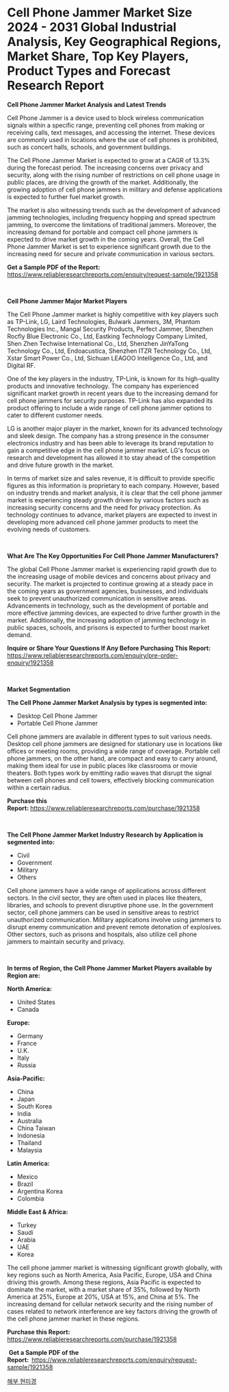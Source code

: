 <p><h1>Cell Phone Jammer Market Size 2024 - 2031 Global Industrial Analysis, Key Geographical Regions, Market Share, Top Key Players, Product Types and Forecast Research Report</h1></p><p><strong>Cell Phone Jammer Market Analysis and Latest Trends</strong></p>
<p><p>Cell Phone Jammer is a device used to block wireless communication signals within a specific range, preventing cell phones from making or receiving calls, text messages, and accessing the internet. These devices are commonly used in locations where the use of cell phones is prohibited, such as concert halls, schools, and government buildings.</p><p>The Cell Phone Jammer Market is expected to grow at a CAGR of 13.3% during the forecast period. The increasing concerns over privacy and security, along with the rising number of restrictions on cell phone usage in public places, are driving the growth of the market. Additionally, the growing adoption of cell phone jammers in military and defense applications is expected to further fuel market growth.</p><p>The market is also witnessing trends such as the development of advanced jamming technologies, including frequency hopping and spread spectrum jamming, to overcome the limitations of traditional jammers. Moreover, the increasing demand for portable and compact cell phone jammers is expected to drive market growth in the coming years. Overall, the Cell Phone Jammer Market is set to experience significant growth due to the increasing need for secure and private communication in various sectors.</p></p>
<p><strong>Get a Sample PDF of the Report:&nbsp;</strong> <a href="https://www.reliableresearchreports.com/enquiry/request-sample/1921358">https://www.reliableresearchreports.com/enquiry/request-sample/1921358</a></p>
<p>&nbsp;</p>
<p><strong>Cell Phone Jammer Major Market Players</strong></p>
<p><p>The Cell Phone Jammer market is highly competitive with key players such as TP-Link, LG, Laird Technologies, Bulwark Jammers, 3M, Phantom Technologies Inc., Mangal Security Products, Perfect Jammer, Shenzhen Rocfly Blue Electronic Co., Ltd, Eastking Technology Company Limited, Shen Zhen Techwise International Co., Ltd, Shenzhen JinYaTong Technology Co., Ltd, Endoacustica, Shenzhen ITZR Technology Co., Ltd, Xstar Smart Power Co., Ltd, Sichuan LEAGOO Intelligence Co., Ltd, and Digital RF.</p><p>One of the key players in the industry, TP-Link, is known for its high-quality products and innovative technology. The company has experienced significant market growth in recent years due to the increasing demand for cell phone jammers for security purposes. TP-Link has also expanded its product offering to include a wide range of cell phone jammer options to cater to different customer needs.</p><p>LG is another major player in the market, known for its advanced technology and sleek design. The company has a strong presence in the consumer electronics industry and has been able to leverage its brand reputation to gain a competitive edge in the cell phone jammer market. LG's focus on research and development has allowed it to stay ahead of the competition and drive future growth in the market.</p><p>In terms of market size and sales revenue, it is difficult to provide specific figures as this information is proprietary to each company. However, based on industry trends and market analysis, it is clear that the cell phone jammer market is experiencing steady growth driven by various factors such as increasing security concerns and the need for privacy protection. As technology continues to advance, market players are expected to invest in developing more advanced cell phone jammer products to meet the evolving needs of customers.</p></p>
<p>&nbsp;</p>
<p><strong>What Are The Key Opportunities For Cell Phone Jammer Manufacturers?</strong></p>
<p><p>The global Cell Phone Jammer market is experiencing rapid growth due to the increasing usage of mobile devices and concerns about privacy and security. The market is projected to continue growing at a steady pace in the coming years as government agencies, businesses, and individuals seek to prevent unauthorized communication in sensitive areas. Advancements in technology, such as the development of portable and more effective jamming devices, are expected to drive further growth in the market. Additionally, the increasing adoption of jamming technology in public spaces, schools, and prisons is expected to further boost market demand.</p></p>
<p><strong>Inquire or Share Your Questions If Any Before Purchasing This Report:</strong> <a href="https://www.reliableresearchreports.com/enquiry/pre-order-enquiry/1921358">https://www.reliableresearchreports.com/enquiry/pre-order-enquiry/1921358</a></p>
<p>&nbsp;</p>
<p><strong>Market Segmentation</strong></p>
<p><strong>The Cell Phone Jammer Market Analysis by types is segmented into:</strong></p>
<p><ul><li>Desktop Cell Phone Jammer</li><li>Portable Cell Phone Jammer</li></ul></p>
<p><p>Cell phone jammers are available in different types to suit various needs. Desktop cell phone jammers are designed for stationary use in locations like offices or meeting rooms, providing a wide range of coverage. Portable cell phone jammers, on the other hand, are compact and easy to carry around, making them ideal for use in public places like classrooms or movie theaters. Both types work by emitting radio waves that disrupt the signal between cell phones and cell towers, effectively blocking communication within a certain radius.</p></p>
<p><strong>Purchase this Report:&nbsp;</strong><a href="https://www.reliableresearchreports.com/purchase/1921358">https://www.reliableresearchreports.com/purchase/1921358</a></p>
<p>&nbsp;</p>
<p><strong>The Cell Phone Jammer Market Industry Research by Application is segmented into:</strong></p>
<p><ul><li>Civil</li><li>Government</li><li>Military</li><li>Others</li></ul></p>
<p><p>Cell phone jammers have a wide range of applications across different sectors. In the civil sector, they are often used in places like theaters, libraries, and schools to prevent disruptive phone use. In the government sector, cell phone jammers can be used in sensitive areas to restrict unauthorized communication. Military applications involve using jammers to disrupt enemy communication and prevent remote detonation of explosives. Other sectors, such as prisons and hospitals, also utilize cell phone jammers to maintain security and privacy.</p></p>
<p>&nbsp;</p>
<p><strong>In terms of Region, the Cell Phone Jammer Market Players available by Region are:</strong></p>
<p>
    <p> <strong> North America: </strong>
        <ul>
            <li>United States</li>
            <li>Canada</li>
        </ul>
        </p> 
    <p> <strong> Europe: </strong>
        <ul>
            <li>Germany</li>
            <li>France</li>
            <li>U.K.</li>
            <li>Italy</li>
            <li>Russia</li>
        </ul>
        </p> 
    <p> <strong> Asia-Pacific: </strong>
        <ul>
            <li>China</li>
            <li>Japan</li>
            <li>South Korea</li>
            <li>India</li>
            <li>Australia</li>
            <li>China Taiwan</li>
            <li>Indonesia</li>
            <li>Thailand</li>
            <li>Malaysia</li>
        </ul>
        </p> 
    <p> <strong> Latin America: </strong>
        <ul>
            <li>Mexico</li>
            <li>Brazil</li>
            <li>Argentina Korea</li>
            <li>Colombia</li>
        </ul>
        </p> 
    <p> <strong> Middle East & Africa: </strong>
        <ul>
            <li>Turkey</li>
            <li>Saudi</li>
            <li>Arabia</li>
            <li>UAE</li>
            <li>Korea</li>
        </ul>
    </p>
    </p>
<p><p>The cell phone jammer market is witnessing significant growth globally, with key regions such as North America, Asia Pacific, Europe, USA and China driving this growth. Among these regions, Asia Pacific is expected to dominate the market, with a market share of 35%, followed by North America at 25%, Europe at 20%, USA at 15%, and China at 5%. The increasing demand for cellular network security and the rising number of cases related to network interference are key factors driving the growth of the cell phone jammer market in these regions.</p></p>
<p><strong>Purchase this Report: </strong><a href="https://www.reliableresearchreports.com/purchase/1921358">https://www.reliableresearchreports.com/purchase/1921358</a></p>
<p>&nbsp;<strong>Get a Sample PDF of the Report:&nbsp;&nbsp;</strong><a href="https://www.reliableresearchreports.com/enquiry/request-sample/1921358">https://www.reliableresearchreports.com/enquiry/request-sample/1921358</a></p>
<p><strong></strong></p>
<p><p><a href="https://github.com/lkwggful07722/Market-Research-Report-List-1/blob/main/16993237665.md">해부 현미경</a></p></p>